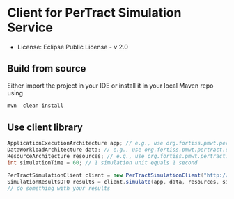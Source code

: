 # Client for PerTract Simulation Service

* License: Eclipse Public License - v 2.0

## Build from source
Either import the project in your IDE or install it in your local Maven repo using

```bash
mvn  clean install
```

## Use client library

```java
ApplicationExecutionArchitecture app; // e.g., use org.fortiss.pmwt.pertract.dsl.extractor
DataWorkloadArchitecture data; // e.g., use org.fortiss.pmwt.pertract.dsl.extractor
ResourceArchitecture resources; // e.g., use org.fortiss.pmwt.pertract.dsl.extractor
int simulationTime = 60; // 1 simulation unit equals 1 second

PerTractSimulationClient client = new PerTractSimulationClient("http://localhost:8080");
SimulationResultsDTO results = client.simulate(app, data, resources, simulationTime);
// do something with your results
```
